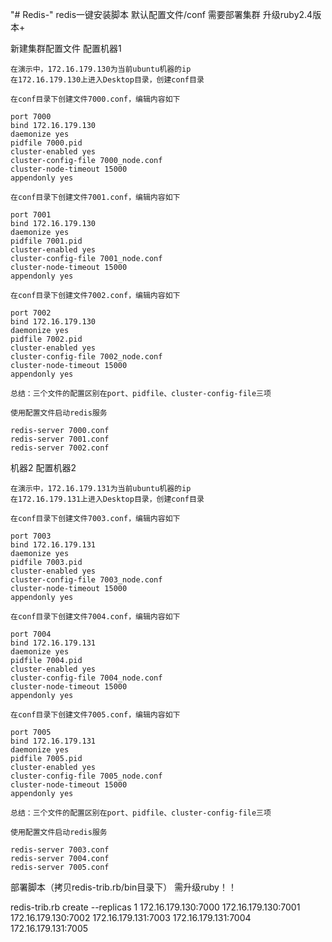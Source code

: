 "# Redis-" 
redis一键安装脚本  默认配置文件/conf
需要部署集群  升级ruby2.4版本+

新建集群配置文件
配置机器1

    在演示中，172.16.179.130为当前ubuntu机器的ip
    在172.16.179.130上进⼊Desktop⽬录，创建conf⽬录

    在conf⽬录下创建⽂件7000.conf，编辑内容如下

    port 7000
    bind 172.16.179.130
    daemonize yes
    pidfile 7000.pid
    cluster-enabled yes
    cluster-config-file 7000_node.conf
    cluster-node-timeout 15000
    appendonly yes

    在conf⽬录下创建⽂件7001.conf，编辑内容如下

    port 7001
    bind 172.16.179.130
    daemonize yes
    pidfile 7001.pid
    cluster-enabled yes
    cluster-config-file 7001_node.conf
    cluster-node-timeout 15000
    appendonly yes

    在conf⽬录下创建⽂件7002.conf，编辑内容如下

    port 7002
    bind 172.16.179.130
    daemonize yes
    pidfile 7002.pid
    cluster-enabled yes
    cluster-config-file 7002_node.conf
    cluster-node-timeout 15000
    appendonly yes

    总结：三个⽂件的配置区别在port、pidfile、cluster-config-file三项

    使⽤配置⽂件启动redis服务

    redis-server 7000.conf
    redis-server 7001.conf
    redis-server 7002.conf
    
    
    
 机器2
 配置机器2

    在演示中，172.16.179.131为当前ubuntu机器的ip
    在172.16.179.131上进⼊Desktop⽬录，创建conf⽬录

    在conf⽬录下创建⽂件7003.conf，编辑内容如下

    port 7003
    bind 172.16.179.131
    daemonize yes
    pidfile 7003.pid
    cluster-enabled yes
    cluster-config-file 7003_node.conf
    cluster-node-timeout 15000
    appendonly yes

    在conf⽬录下创建⽂件7004.conf，编辑内容如下

    port 7004
    bind 172.16.179.131
    daemonize yes
    pidfile 7004.pid
    cluster-enabled yes
    cluster-config-file 7004_node.conf
    cluster-node-timeout 15000
    appendonly yes

    在conf⽬录下创建⽂件7005.conf，编辑内容如下

    port 7005
    bind 172.16.179.131
    daemonize yes
    pidfile 7005.pid
    cluster-enabled yes
    cluster-config-file 7005_node.conf
    cluster-node-timeout 15000
    appendonly yes

    总结：三个⽂件的配置区别在port、pidfile、cluster-config-file三项

    使⽤配置⽂件启动redis服务

    redis-server 7003.conf
    redis-server 7004.conf
    redis-server 7005.conf


部署脚本（拷贝redis-trib.rb/bin目录下） 需升级ruby！！

redis-trib.rb create --replicas 1 172.16.179.130:7000 172.16.179.130:7001 172.16.179.130:7002 172.16.179.131:7003 172.16.179.131:7004 172.16.179.131:7005
